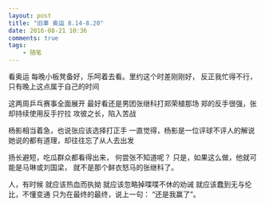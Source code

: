 ```yaml
---
layout: post
title: "旧事 奥运 8.14-8.20"
date: 2016-08-21 10:36
comments: true
tags: 
	- 随笔
---
```

看奥运
每晚小板凳备好，乐呵着去看。里约这个时差刚刚好，
反正我忙得不行，只有晚上这点属于自己的时间

这两周乒乓赛事全面展开
最好看还是男团张继科打郑荣植那场
郑的反手很强，张却持续使用反手拧拉
攻彼之长，陷入苦战

杨影相当着急，也说张应该选择打正手
一直觉得，杨影是一位评球不评人的解说
她说的都有道理，却往往忘了从人去出发

扬长避短，吃瓜群众都看得出来，
何尝张不知道呢？
只是，如果这么做，他就可能是马琳或刘国梁，
就不是那个鲜衣怒马的张继科了。

人，有时候
就应该热血而执拗
就应该忽略掉喋喋不休的劝诫
就应该蠢到无与伦比，不懂变通
只为在最终的最终，说上一句：
“还是我赢了”。




